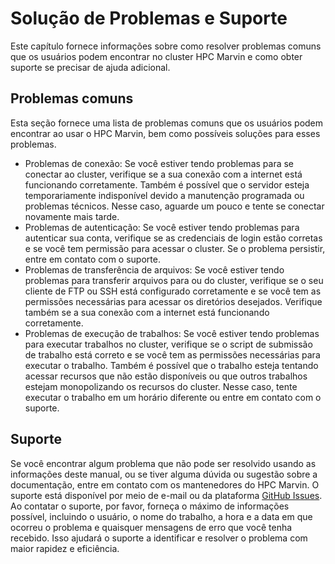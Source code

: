 # Solução de Problemas e Suporte

Este capítulo fornece informações sobre como resolver problemas comuns que os usuários podem encontrar no cluster HPC Marvin e como obter suporte se precisar de ajuda adicional.

## Problemas comuns

Esta seção fornece uma lista de problemas comuns que os usuários podem encontrar ao usar o HPC Marvin, bem como possíveis soluções para esses problemas.

- Problemas de conexão: Se você estiver tendo problemas para se conectar ao cluster, verifique se a sua conexão com a internet está funcionando corretamente. Também é possível que o servidor esteja temporariamente indisponível devido a manutenção programada ou problemas técnicos. Nesse caso, aguarde um pouco e tente se conectar novamente mais tarde.
- Problemas de autenticação: Se você estiver tendo problemas para autenticar sua conta, verifique se as credenciais de login estão corretas e se você tem permissão para acessar o cluster. Se o problema persistir, entre em contato com o suporte.
- Problemas de transferência de arquivos: Se você estiver tendo problemas para transferir arquivos para ou do cluster, verifique se o seu cliente de FTP ou SSH está configurado corretamente e se você tem as permissões necessárias para acessar os diretórios desejados. Verifique também se a sua conexão com a internet está funcionando corretamente.
- Problemas de execução de trabalhos: Se você estiver tendo problemas para executar trabalhos no cluster, verifique se o script de submissão de trabalho está correto e se você tem as permissões necessárias para executar o trabalho. Também é possível que o trabalho esteja tentando acessar recursos que não estão disponíveis ou que outros trabalhos estejam monopolizando os recursos do cluster. Nesse caso, tente executar o trabalho em um horário diferente ou entre em contato com o suporte.

## Suporte

Se você encontrar algum problema que não pode ser resolvido usando as informações deste manual, ou se tiver alguma dúvida ou sugestão sobre a documentação, entre em contato com os mantenedores do HPC Marvin. O suporte está disponível por meio de e-mail ou da plataforma [GitHub Issues](https://github.com/LBC-LNBio/MarvinDocs/issues). Ao contatar o suporte, por favor, forneça o máximo de informações possível, incluindo o usuário, o nome do trabalho, a hora e a data em que ocorreu o problema e quaisquer mensagens de erro que você tenha recebido. Isso ajudará o suporte a identificar e resolver o problema com maior rapidez e eficiência.
